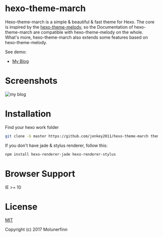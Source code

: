 
# hexo-theme-march

Hexo-theme-march is a simple & beautiful & fast theme for Hexo. The core is inspired by the [hexo-theme-melody](https://github.com/Molunerfinn/hexo-theme-melody), so the Documentation of hexo-theme-march are compatible with hexo-theme-melody on the whole. What's more, hexo-theme-march also extends some features based on hexo-theme-melody.

See demo:

* [My Blog](http://wangqizheng.win)

# Screenshots

![my blog ](https://raw.githubusercontent.com/jenkey2011/hexo-theme-march/master/source/img/Snipaste_2018-03-11_18-33-18.jpg)

# Installation

Find your hexo work folder

```bash
git clone -b master https://github.com/jenkey2011/hexo-theme-march themes/march
```

If you don't have jade & stylus renderer, follow this:

```bash
npm install hexo-renderer-jade hexo-renderer-stylus
```

# Browser Support

IE >= 10

# License

[MIT](http://opensource.org/licenses/MIT)

Copyright (c) 2017 Molunerfinn
